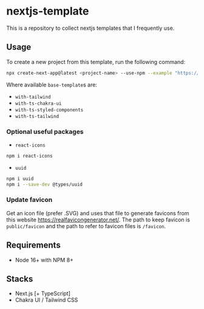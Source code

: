 # nextjs-template

This is a repository to collect nextjs templates that I frequently use.

## Usage

To create a new project from this template, run the following command:

```sh
npx create-next-app@latest <project-name> --use-npm --example "https://github.com/bluenex/nextjs-template/tree/main/<base-template>"
```

Where available `base-template`s are:

- `with-tailwind`
- `with-ts-chakra-ui`
- `with-ts-styled-components`
- `with-ts-tailwind`

### Optional useful packages

- `react-icons`

```sh
npm i react-icons
```

- `uuid`

```sh
npm i uuid
npm i --save-dev @types/uuid
```

### Update favicon

Get an icon file (prefer .SVG) and uses that file to generate favicons from this website https://realfavicongenerator.net/. The path to keep favicon is `public/favicon` and the path to refer to favicon files is `/favicon`.

## Requirements

- Node 16+ with NPM 8+

## Stacks

- Next.js [+ TypeScript]
- Chakra UI / Tailwind CSS
